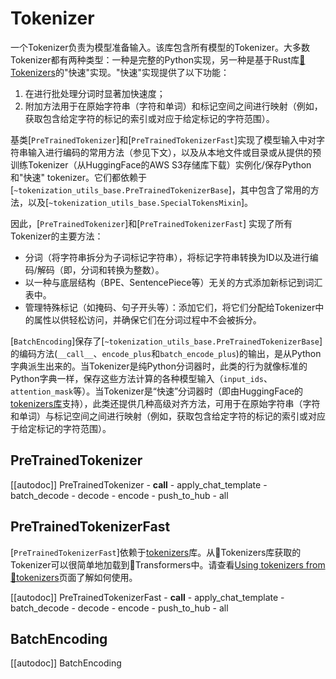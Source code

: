 <!--
版权所有2020 The HuggingFace团队。保留所有权利。

根据Apache许可证第2.0版（“许可证”）获得许可；除非符合许可证规定的使用，否则不得使用此文件。你可以在以下位置获取许可证的副本：

http://www.apache.org/licenses/LICENSE-2.0

除非适用法律要求或书面同意，否则按“原样”分发的软件在没有明示或暗示的情况下分发，
请参阅许可证以获得特定语言的权限和限制。

⚠️需要注意的是，这个文件是Markdown格式的，但包含特定于我们文档构建器（类似于MDX）的语法，这可能不会在你的Markdown查看器中正确显示。

-->

# Tokenizer

一个Tokenizer负责为模型准备输入。该库包含所有模型的Tokenizer。大多数Tokenizer都有两种类型：一种是完整的Python实现，另一种是基于Rust库[🤗Tokenizers](https://github.com/huggingface/tokenizers)的"快速"实现。"快速"实现提供了以下功能：

1. 在进行批处理分词时显著加快速度；
2. 附加方法用于在原始字符串（字符和单词）和标记空间之间进行映射（例如，获取包含给定字符的标记的索引或对应于给定标记的字符范围）。

基类[`PreTrainedTokenizer`]和[`PreTrainedTokenizerFast`]实现了模型输入中对字符串输入进行编码的常用方法（参见下文），以及从本地文件或目录或从提供的预训练Tokenizer（从HuggingFace的AWS S3存储库下载）实例化/保存Python和"快速" tokenizer。它们都依赖于[`~tokenization_utils_base.PreTrainedTokenizerBase`]，其中包含了常用的方法，以及[`~tokenization_utils_base.SpecialTokensMixin`]。

因此，[`PreTrainedTokenizer`]和[`PreTrainedTokenizerFast`] 实现了所有Tokenizer的主要方法：

- 分词（将字符串拆分为子词标记字符串），将标记字符串转换为ID以及进行编码/解码（即，分词和转换为整数）。
- 以一种与底层结构（BPE、SentencePiece等）无关的方式添加新标记到词汇表中。
- 管理特殊标记（如掩码、句子开头等）：添加它们，将它们分配给Tokenizer中的属性以供轻松访问，并确保它们在分词过程中不会被拆分。

[`BatchEncoding`]保存了[`~tokenization_utils_base.PreTrainedTokenizerBase`]的编码方法(`__call__`、`encode_plus`和`batch_encode_plus`)的输出，是从Python字典派生出来的。当Tokenizer是纯Python分词器时，此类的行为就像标准的Python字典一样，保存这些方法计算的各种模型输入（`input_ids`、`attention_mask`等）。当Tokenizer是“快速”分词器时（即由HuggingFace的[tokenizers库](https://github.com/huggingface/tokenizers)支持），此类还提供几种高级对齐方法，可用于在原始字符串（字符和单词）与标记空间之间进行映射（例如，获取包含给定字符的标记的索引或对应于给定标记的字符范围）。

## PreTrainedTokenizer

[[autodoc]] PreTrainedTokenizer
    - __call__
    - apply_chat_template
    - batch_decode
    - decode
    - encode
    - push_to_hub
    - all

## PreTrainedTokenizerFast

[`PreTrainedTokenizerFast`]依赖于[tokenizers](https://huggingface.co/docs/tokenizers)库。从🤗Tokenizers库获取的Tokenizer可以很简单地加载到🤗Transformers中。请查看[Using tokenizers from 🤗tokenizers](../fast_tokenizers.md)页面了解如何使用。

[[autodoc]] PreTrainedTokenizerFast
    - __call__
    - apply_chat_template
    - batch_decode
    - decode
    - encode
    - push_to_hub
    - all

## BatchEncoding

[[autodoc]] BatchEncoding
